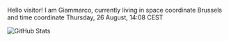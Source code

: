 Hello visitor! I am Giammarco, currently living in space coordinate Brussels and time coordinate Thursday, 26 August, 14:08 CEST

![GitHub Stats](https://github-readme-stats.vercel.app/api?username=grcasanova)
